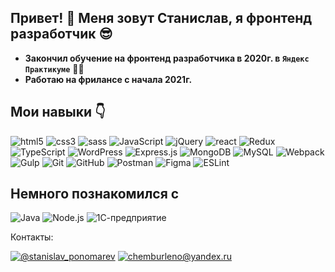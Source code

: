 ## Привет! &#128075; Меня зовут Станислав, я фронтенд разработчик &#128526;	

* **Закончил обучение на фронтенд разработчика в 2020г. в `Яндекс Практикуме`** &#128104;&#8205;&#127891;
* **Работаю на фрилансе с начала 2021г.**

## Мои навыки &#128071;

![html5](https://img.shields.io/badge/HTML5-1f2c40?style=for-the-badge&logo=HTML5)
![css3](https://img.shields.io/badge/CSS3-1f2c40?style=for-the-badge&logo=CSS3)
![sass](https://img.shields.io/badge/SASS-1f2c40?style=for-the-badge&logo=SASS)
![JavaScript](https://img.shields.io/badge/JavaScript-1f2c40?style=for-the-badge&logo=JavaScript)
![jQuery](https://img.shields.io/badge/jQuery-1f2c40?style=for-the-badge&logo=jQuery)
![react](https://img.shields.io/badge/React-1f2c40?style=for-the-badge&logo=React)
![Redux](https://img.shields.io/badge/Redux-1f2c40?style=for-the-badge&logo=Redux)
![TypeScript](https://img.shields.io/badge/TypeScript-1f2c40?style=for-the-badge&logo=TypeScript)
![WordPress](https://img.shields.io/badge/WordPress-1f2c40?style=for-the-badge&logo=WordPress)
![Express.js](https://img.shields.io/badge/Express-1f2c40?style=for-the-badge&logo=Express)
![MongoDB](https://img.shields.io/badge/MongoDB-1f2c40?style=for-the-badge&logo=MongoDB)
![MySQL](https://img.shields.io/badge/MySQL-1f2c40?style=for-the-badge&logo=MySQL)
![Webpack](https://img.shields.io/badge/Webpack-1f2c40?style=for-the-badge&logo=Webpack)
![Gulp](https://img.shields.io/badge/Gulp-1f2c40?style=for-the-badge&logo=Gulp)
![Git](https://img.shields.io/badge/Git-1f2c40?style=for-the-badge&logo=Git)
![GitHub](https://img.shields.io/badge/GitHub-1f2c40?style=for-the-badge&logo=GitHub)
![Postman](https://img.shields.io/badge/Postman-1f2c40?style=for-the-badge&logo=Postman)
![Figma](https://img.shields.io/badge/Figma-1f2c40?style=for-the-badge&logo=Figma)
![ESLint](https://img.shields.io/badge/ESLint-1f2c40?style=for-the-badge&logo=ESLint)


## Немного познакомился с

![Java](https://img.shields.io/badge/Java-1f2c40?style=for-the-badge&logo=Java)
![Node.js](https://img.shields.io/badge/Node.js-1f2c40?style=for-the-badge&logo=Node.js)
![1С-предприятие](https://img.shields.io/badge/1С:ПРЕДПРИЯТИЕ-1f2c40?style=for-the-badge&logo=1С-ПРЕДПРИЯТИЕ)



Контакты:

[![@stanislav_ponomarev](https://img.shields.io/badge/@stanislav__ponomarev-1f2c40?style=flat-square&logo=telegram)](https://t.me/stanislav_ponomarev)
[![chemburleno@yandex.ru](https://img.shields.io/badge/chemburleno@yandex.ru-1f2c40?style=flat-square&logo=Mail.Ru)](mailto:chemburleno@yandex.ru)
